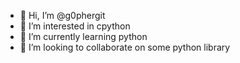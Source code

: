 - 👋 Hi, I’m @g0phergit
- 👀 I’m interested in cpython
- 🌱 I’m currently learning python
- 💞️ I’m looking to collaborate on some python library


<!---
g0phergit/g0phergit is a ✨ special ✨ repository because its `README.md` (this file) appears on your GitHub profile.
You can click the Preview link to take a look at your changes.
--->
